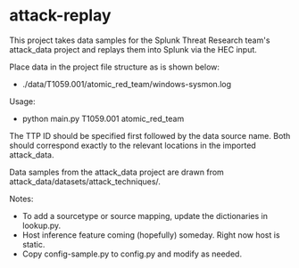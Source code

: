 # attack-replay

This project takes data samples for the Splunk Threat Research team's attack_data project and replays them into Splunk via the HEC input.

Place data in the project file structure as is shown below:

- ./data/T1059.001/atomic_red_team/windows-sysmon.log

Usage: 

- python main.py T1059.001 atomic_red_team

The TTP ID should be specified first followed by the data source name. Both should correspond exactly to the relevant locations in the imported attack_data.

Data samples from the attack_data project are drawn from attack_data/datasets/attack_techniques/.


Notes:

- To add a sourcetype or source mapping, update the dictionaries in lookup.py.
- Host inference feature coming (hopefully) someday. Right now host is static.
- Copy config-sample.py to config.py and modify as needed.